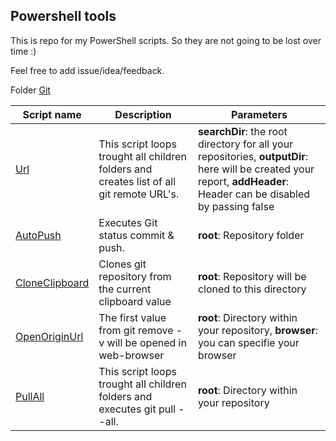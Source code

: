 ## Powershell tools

This is repo for my PowerShell scripts. So they are not going to be lost over time :)

Feel free to add issue/idea/feedback.

Folder [Git](Git)

|Script name|Description|Parameters|
|-|-|-|
|[Url](Git/Url.ps1)|This script loops trought all children folders and creates list of all git remote URL's.|**searchDir**: the root directory for all your repositories, **outputDir**: here will be created your report, **addHeader**: Header can be disabled by passing false
|[AutoPush](Git/AutoPush.ps1)|Executes Git status commit & push.|**root**: Repository folder|
|[CloneClipboard](Git/CloneClipboard.ps1)|Clones git repository from the current clipboard value|**root**: Repository will be cloned to this directory|
|[OpenOriginUrl](Git/OpenOriginUrl.ps1)|The first value from git remove -v will be opened in web-browser|**root**: Directory within your repository, **browser**: you can specifie your browser|
|[PullAll](Git/PullAll.ps1)|This script loops trought all children folders and executes git pull --all.|**root**: Directory within your repository|